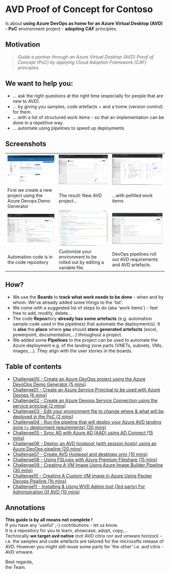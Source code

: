 # AVD Proof of Concept for Contoso

Is about **using Azure DevOps as home for an Azure Virtual Desktop (AVD) - PoC** environment project - **adopting CAF** principles.

## Motivation

>*Guide a partner through an Azure Virtual Desktop (AVD) Proof of Concept (PoC) by applying Cloud Adoption Framework (CAF) principles.*

## We want to help you:  

- ... ask the right questions at the right time (especially for people that are new to AVD).
- ... by giving you samples, code artefacts + and a home (version control) for them.
- ... with a list of structured work items - so that an implementation can be done in a repetitive way.
- ... automate using pipelines to speed up deployments

## Screenshots

|  |  |  |
|--|--|--|
| ![Azure DevOps Demogenerator](./images/devopsdemogenerator.png) | ![New project](./images/newavdproject.png) | ![work items](/images/workitembacklog.png) |
| First we create a new project using the Azure Devops Demo Generator | The result: New AVD project... | ...with pefilled work items |
| ![code repository](./images/repository.png) | ![environment variable yaml file](./images/environmentfile.png) |![Azure DevOps pipelines](./images/pipelines.png) |  
| Automation code is in the code repository | Customize your environment to be rolled out by editing a variable file. |DevOps pipelines roll out AVD requirements and AVD artefacts. |  

## How?

- We use the **Boards** to **track what work needs to be done** - when and by whom. We've already added some things to the 'list'. 
- We come with a suggested list of steps to do (aka 'work items') - feel free to add, modify, delete...  
- The code **Repos**itory **already has some artefacts** (e.g. automation sample code used in the pipelines) that automate the deployment(s). It is **also** the **place** where **you** should **store generated artefacts** (excel, powerpoint, documentation,...) throughout a project.  
- We added some **Pipelines** to the project can be used to automate the Azure deployment e.g. of the landing zone parts (VNETs, subnets, VMs, images,...). They align with the user stories in the boards.  

## Table of contents

- [Challenge00 - Create an Azure DevOps project using the Azure DevoOps Demo Generator (5 mins)](./challenges/00-setup/readme.md)
- [Challenge01 - Create an Azure Service Principal to be used with Azure Devops (6 mins)](./challenges/01-createserviceprincipal/readme.md)
- [Challenge02 - Create an Azure Devops Service Connection using the service principal (2 mins)](./challenges/02-createserviceconnection/readme.md)
- [Challenge03 - Edit your environment file to change where & what will be deployed in the PoC (2 mins)](./challenges/03-editenvironmentfile/readme.md)
- [Challenge04 - Run the pipeline that will deploy your Azure AVD landing zone (= deployment requirements) (30 mins)](./challenges/04-deploylandingzone/readme.md)
- [Challenge05 - Sync AD with Azure AD (AAD) using AD Connect (15 mins)](./challenges/05-adandaadsync/readme.md)
- [Challenge06 - Deploy an AVD hostpool (with session hosts) using an Azure DevOps pipeline (20 mins) ](./challenges/06-deployavd/readme.md)
- [Challenge07 - Create AVD Hostpool and desktops only (10 mins) ](./challenges/07-hp/readme.md)
- [Challenge08 - Using FSLogix with Azure Premium Fileshare (15 mins)](./challenges/08-fslogix/readme.md)
- [Challenge09 - Creating A VM Image Using Azure Image Builder Pipeline (30 mins)](./challenges/09-aib/readme.md)
- [Challenge10 - Creating  A Custom VM Image in Azure Using Packer Devops Pipeline (1h mins)](./challenges/10-packer/readme.md)
- [Challenge11 - Installing & Using WVD Admin tool (3rd party) For Administration Of AVD (10 mins)](./challenges/11-wvdadmin/readme.md)

## Annotations

**This guide is by all means not complete !**  
If you have any 'useful' ;-) contributions - let us know.  
It is a repository for you to learn, showcase, adopt, copy,...  
Technically **we target avd native** (not AVD citrix nor avd vmware horizon) - i.e. the samples and code artefacts are tailored for the microsofts release of AVD. However you might still reuse some parts for 'the other' i.e. avd citrix - AVD vmware.
  
Best regards,  
the Team.
